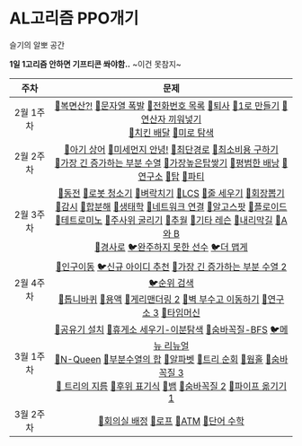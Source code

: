 # AL고리즘 PPO개기
슬기의 알뽀 공간

**1일 1고리즘 안하면 기프티콘 쏴야함..** ~이건 못참지~

|   주차    |                             문제                             |
| :-------: | :----------------------------------------------------------: |
| 2월 1주차 | [🥇복면산?!](https://www.acmicpc.net/problem/15811)   [🥇문자열 폭발](https://www.acmicpc.net/problem/9935)   [🥇전화번호 목록](https://www.acmicpc.net/problem/5052)   [🥈퇴사](https://www.acmicpc.net/problem/14501)   [🥈1로 만들기](https://www.acmicpc.net/problem/1463)   [🥈연산자 끼워넣기](https://www.acmicpc.net/problem/14888)  <br> [🥇치킨 배달](https://www.acmicpc.net/problem/15686)   [🥈미로 탐색](https://www.acmicpc.net/problem/2178) |
| 2월 2주차 | [🥇아기 상어](https://www.acmicpc.net/problem/16236)  [🥇미세먼지 안녕!](https://www.acmicpc.net/problem/17144)  [🥇최단경로](https://www.acmicpc.net/problem/)  [🥇최소비용 구하기](https://www.acmicpc.net/problem/1916)  <br/>[🥈가장 긴 증가하는 부분 수열](https://www.acmicpc.net/problem/11053)  [🥇가장높은탑쌓기](https://www.acmicpc.net/problem/2655)  [🥇평범한 배낭](https://www.acmicpc.net/problem/12865)  [🥇연구소](https://www.acmicpc.net/problem/14502)  [🥇탑](https://www.acmicpc.net/problem/2493)  [🥇파티](https://www.acmicpc.net/problem/1238) |
| 2월 3주차 | [🥈동전](https://www.acmicpc.net/problem/9084)  [🥇로봇 청소기](https://www.acmicpc.net/problem/14503)  [🥇벼락치기](https://www.acmicpc.net/problem/14728)  [🥇LCS](https://www.acmicpc.net/problem/9251)  [🥇줄 세우기](https://www.acmicpc.net/problem/2252)  [🥇회장뽑기](https://www.acmicpc.net/problem/2660)  <br>[🥇감시](https://www.acmicpc.net/problem/15683)  [🥇합분해](https://www.acmicpc.net/problem/2225)  [🥇생태학](https://www.acmicpc.net/problem/4358)  [🥇네트워크 연결](https://www.acmicpc.net/problem/1922)  [🥇알고스팟](https://www.acmicpc.net/problem/1261)  [🥇플로이드](https://www.acmicpc.net/problem/11404)  <br>[🥇테트로미노](https://www.acmicpc.net/problem/14500)  [🥇주사위 굴리기](https://www.acmicpc.net/problem/14499)  [🥇추월](https://www.acmicpc.net/problem/2002)  [🥈기타 레슨](https://www.acmicpc.net/problem/2343)  [🥇내리막길](https://www.acmicpc.net/problem/1520)  [🥇A와 B](https://www.acmicpc.net/problem/12904)  <br>[🥇경사로](https://www.acmicpc.net/problem/14890)  [🐦완주하지 못한 선수](https://programmers.co.kr/learn/courses/30/lessons/42576)  [🐦더 맵게](https://programmers.co.kr/learn/courses/30/lessons/42626) |
| 2월 4주차 | [🥇인구이동](https://www.acmicpc.net/problem/16234)  [🐦신규 아이디 추천](https://programmers.co.kr/learn/courses/30/lessons/72410)  [🥇가장 긴 증가하는 부분 수열 2](https://www.acmicpc.net/problem/12015)  [🐦순위 검색](https://programmers.co.kr/learn/courses/30/lessons/72412)<br>[🥈톱니바퀴](https://www.acmicpc.net/problem/14891)  [🥇용액](https://www.acmicpc.net/problem/2467)  [🥇게리맨더링 2](https://www.acmicpc.net/problem/17779)  [🥇벽 부수고 이동하기](https://www.acmicpc.net/problem/2206)  [🥇연구소 3](https://www.acmicpc.net/problem/17142)  [🥇타임머신](https://www.acmicpc.net/problem/11657) |
| 3월 1주차 | [🥈공유기 설치](https://www.acmicpc.net/problem/2110)  [🥇휴게소 세우기-이분탐색](https://www.acmicpc.net/problem/1477)  [🥈숨바꼭질-BFS](https://www.acmicpc.net/problem/1697)  [🐦메뉴 리뉴얼](https://programmers.co.kr/learn/courses/30/lessons/72411)<br>[🥇N-Queen](https://www.acmicpc.net/problem/9663)  [🥈부분수열의 합](https://www.acmicpc.net/problem/1182)  [🥇알파벳](https://www.acmicpc.net/problem/1987)  [🥈트리 순회](https://www.acmicpc.net/problem/1991)  [🥇웜홀](https://www.acmicpc.net/problem/1865)  [🥇숨바꼭질 3](https://www.acmicpc.net/problem/13549)<br>[🥇 트리의 지름](https://www.acmicpc.net/problem/1167)  [🥇후위 표기식](https://www.acmicpc.net/problem/1918)  [🥇뱀](https://www.acmicpc.net/problem/3190)  [🥇숨바꼭질 2](https://www.acmicpc.net/problem/12851)  [🥇파이프 옮기기 1](https://www.acmicpc.net/problem/17070) |
| 3월 2주차 | [🥈회의실 배정](https://www.acmicpc.net/problem/1931)  [🥈로프](https://www.acmicpc.net/problem/2217)  [🥈ATM](https://www.acmicpc.net/problem/11399)  [🥇단어 수학](https://www.acmicpc.net/problem/1339) |



<!-- [🥇🥈🐦](https://www.acmicpc.net/problem/)-->

